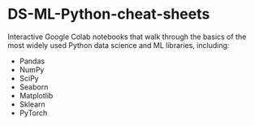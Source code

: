 # DS-ML-Python-cheat-sheets
Interactive Google Colab notebooks that walk through the basics of the most widely used Python data science and ML libraries, including:

* Pandas
* NumPy
* SciPy
* Seaborn
* Matplotlib
* Sklearn
* PyTorch
